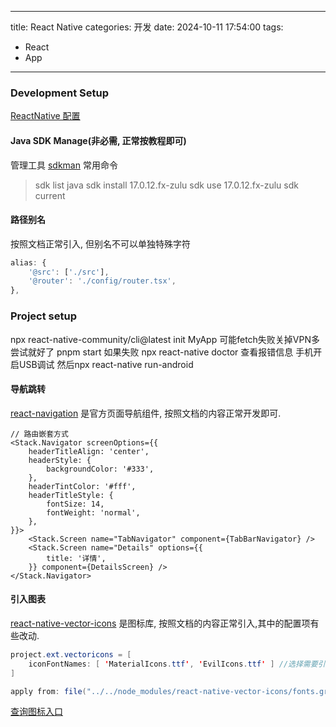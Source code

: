 
---
title: React Native
categories: 开发
date: 2024-10-11 17:54:00
tags: 
 - React
 - App
---

### Development Setup
[ReactNative 配置](https://reactnative.cn/docs/environment-setup)
#### Java SDK Manage(非必需, 正常按教程即可)
管理工具 [sdkman](https://sdkman.io/install)
常用命令 

> sdk list java
> sdk install 17.0.12.fx-zulu
> sdk use 17.0.12.fx-zulu
> sdk current
#### 路径别名
按照文档正常引入, 但别名不可以单独特殊字符
``` babel.config.js
alias: {
    '@src': ['./src'],
    '@router': './config/router.tsx',
},
```
### Project setup
npx react-native-community/cli@latest init MyApp
可能fetch失败关掉VPN多尝试就好了
pnpm start 如果失败 npx react-native doctor 查看报错信息
手机开启USB调试 然后npx react-native run-android

#### 导航跳转

[react-navigation](https://reactnavigation.org/docs/getting-started/) 是官方页面导航组件, 按照文档的内容正常开发即可.

``` tsx
// 路由嵌套方式
<Stack.Navigator screenOptions={{
    headerTitleAlign: 'center',
    headerStyle: {
        backgroundColor: '#333',
    },
    headerTintColor: '#fff',
    headerTitleStyle: {
        fontSize: 14,
        fontWeight: 'normal',
    },
}}>
    <Stack.Screen name="TabNavigator" component={TabBarNavigator} />
    <Stack.Screen name="Details" options={{
        title: '详情',
    }} component={DetailsScreen} />
</Stack.Navigator>
```
#### 引入图表
[react-native-vector-icons](https://github.com/oblador/react-native-vector-icons) 是图标库, 按照文档的内容正常引入,其中的配置项有些改动.
``` java
project.ext.vectoricons = [
    iconFontNames: [ 'MaterialIcons.ttf', 'EvilIcons.ttf' ] //选择需要引入的字体图标 此处非必加
]

apply from: file("../../node_modules/react-native-vector-icons/fonts.gradle")

```
[查询图标入口](https://oblador.github.io/react-native-vector-icons/)